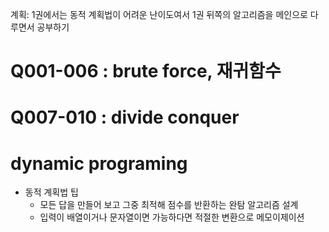 계획: 1권에서는 동적 계획법이 어려운 난이도여서 1권 뒤쪽의 알고리즘을 메인으로 다루면서 공부하기

# Q001-006 : brute force, 재귀함수

# Q007-010 : divide conquer

# dynamic programing
- 동적 계획법 팁
  - 모든 답을 만들어 보고 그중 최적해 점수를 반환하는 완탐 알고리즘 설계
  - 입력이 배열이거나 문자열이면 가능하다면 적절한 변환으로 메모이제이션
